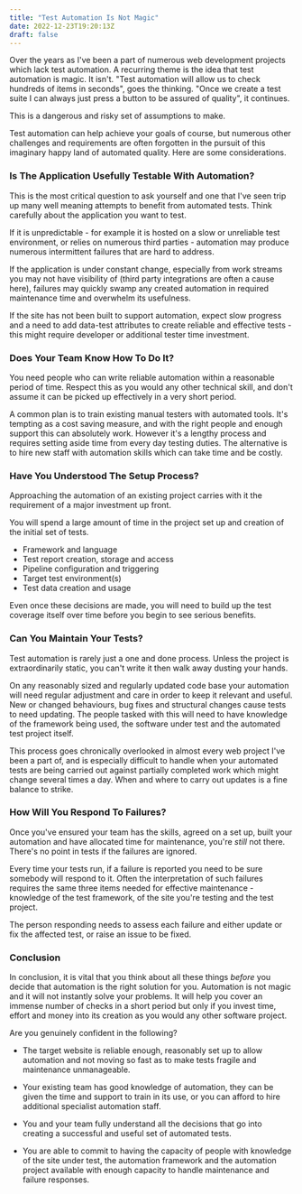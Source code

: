 ```yaml
---
title: "Test Automation Is Not Magic"
date: 2022-12-23T19:20:13Z
draft: false
---
```


Over the years as I've been a part of numerous web development projects which lack test automation. A recurring theme is the idea that test automation is magic. It isn't. <!--more-->"Test automation will allow us to check hundreds of items in seconds", goes the thinking. "Once we create a test suite I can always just press a button to be assured of quality", it continues.

This is a dangerous and risky set of assumptions to make.

Test automation can help achieve your goals of course, but numerous other challenges and requirements are often forgotten in the pursuit of this imaginary happy land of automated quality. Here are some considerations.


### Is The Application Usefully Testable With Automation?

This is the most critical question to ask yourself and one that I've seen trip up many well meaning attempts to benefit from automated tests. Think carefully about the application you want to test. 

If it is unpredictable - for example it is hosted on a slow or unreliable test environment, or relies on numerous third parties - automation may produce numerous intermittent failures that are hard to address. 

If the application is under constant change, especially from work streams you may not have visibility of (third party integrations are often a cause here), failures may quickly swamp any created automation in required maintenance time and overwhelm its usefulness.

If the site has not been built to support automation, expect slow progress and a need to add data-test attributes to create reliable and effective tests - this might require developer or additional tester time investment.


### Does Your Team Know How To Do It?

You need people who can write reliable automation within a reasonable period of time. Respect this as you would any other technical skill, and don't assume it can be picked up effectively in a very short period.

A common plan is to train existing manual testers with automated tools. It's tempting as a cost saving measure, and with the right people and enough support this can absolutely work. However it's a lengthy process and requires setting aside time from every day testing duties. The alternative is to hire new staff with automation skills which can take time and be costly.


### Have You Understood The Setup Process?

Approaching the automation of an existing project carries with it the requirement of a major investment up front.

You will spend a large amount of time in the project set up and creation of the initial set of tests.

* Framework and language
* Test report creation, storage and access
* Pipeline configuration and triggering
* Target test environment(s)
* Test data creation and usage

Even once these decisions are made, you will need to build up the test coverage itself over time before you begin to see serious benefits.


### Can You Maintain Your Tests?

Test automation is rarely just a one and done process. Unless the project is extraordinarily static, you can't write it then walk away dusting your hands.

On any reasonably sized and regularly updated code base your automation will need regular adjustment and care in order to keep it relevant and useful. New or changed behaviours, bug fixes and structural changes cause tests to need updating. The people tasked with this will need to have knowledge of the framework being used, the software under test and the automated test project itself.

This process goes chronically overlooked in almost every web project I've been a part of, and is especially difficult to handle when your automated tests are being carried out against partially completed work which might change several times a day. When and where to carry out updates is a fine balance to strike.


### How Will You Respond To Failures?

Once you've ensured your team has the skills, agreed on a set up, built your automation and have allocated time for maintenance, you're *still* not there. There's no point in tests if the failures are ignored.

Every time your tests run, if a failure is reported you need to be sure somebody will respond to it. Often the interpretation of such failures requires the same three items needed for effective maintenance - knowledge of the test framework, of the site you're testing and the test project.

The person responding needs to assess each failure and either update or fix the affected test, or raise an issue to be fixed.


### Conclusion

In conclusion, it is vital that you think about all these things *before* you decide that automation is the right solution for you. Automation is not magic and it will not instantly solve your problems. It will help you cover an immense number of checks in a short period but only if you invest time, effort and money into its creation as you would any other software project.

Are you genuinely confident in the following?

* The target website is reliable enough, reasonably set up to allow automation and not moving so fast as to make tests fragile and maintenance unmanageable.

* Your existing team has good knowledge of automation, they can be given the time and support to train in its use, or you can afford to hire additional specialist automation staff.

* You and your team fully understand all the decisions that go into creating a successful and useful set of automated tests.

* You are able to commit to having the capacity of people with knowledge of the site under test, the automation framework and the automation project available with enough capacity to handle maintenance and failure responses.